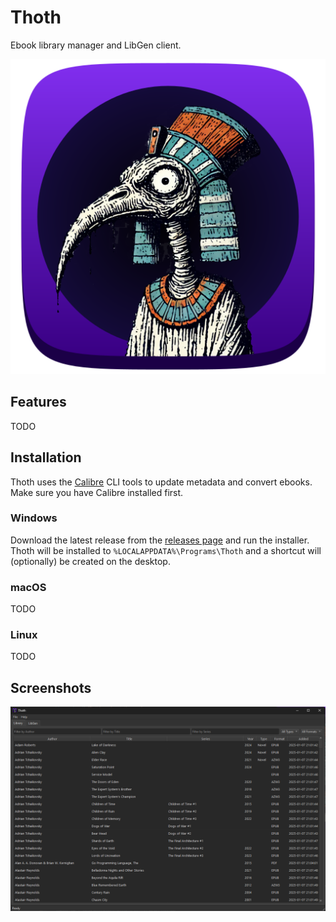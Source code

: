 # Thoth

Ebook library manager and LibGen client.

<p align="center">
    <img alt="Thoth" src="assets/icon.png">
</p>

## Features

TODO

## Installation

Thoth uses the [Calibre](https://calibre-ebook.com/) CLI tools to update metadata and convert ebooks. Make sure you have Calibre installed first.

### Windows

Download the latest release from the [releases page](https://github.com/kkestell/thoth/releases) and run the installer. Thoth will be installed to `%LOCALAPPDATA%\Programs\Thoth` and a shortcut will (optionally) be created on the desktop.

### macOS

TODO

### Linux

TODO

## Screenshots

![Thoth](screenshot.png)
